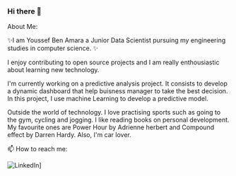 ### Hi there 👋

About Me:
 
✨I am Youssef Ben Amara a Junior Data Scientist pursuing my engineering studies in computer science. ✨

I enjoy contributing to open source projects and I am really enthousiastic about learning new technology.

I'm currently working on a predictive analysis project. It consists to develop a dynamic dashboard that help buisness manager to take the best decision.
In this project, I use machine Learning to develop a predictive model.

Outside the world of technology. I love practising sports such as going to the gym, cycling and jogging.
I like reading books on personal development. My favourite ones are Power Hour by Adrienne herbert and Compound effect by Darren Hardy.
Also, I'm car lover.

📫 How to reach me:

![LinkedIn](https://www.linkedin.com/in/youssef-ben-amara-a49670172/?style=for-the-badge&logo=LinkedIn&logoColor=white)]

<!--
**youssefbac/youssefbac** is a ✨ _special_ ✨ repository because its `README.md` (this file) appears on your GitHub profile.

Here are some ideas to get you started:

- 🔭 I’m currently working on ...
- 🌱 I’m currently learning ...
- 👯 I’m looking to collaborate on ...
- 🤔 I’m looking for help with ...
- 💬 Ask me about ...
- 📫 How to reach me: ...
- 😄 Pronouns: ...
- ⚡ Fun fact: ...
-->
